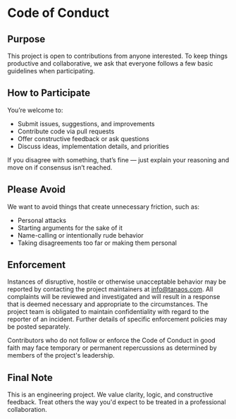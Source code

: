 # Code of Conduct

## Purpose

This project is open to contributions from anyone interested. To keep things productive and collaborative, we ask that everyone follows a few basic guidelines when participating.

## How to Participate

You’re welcome to:

- Submit issues, suggestions, and improvements
- Contribute code via pull requests
- Offer constructive feedback or ask questions
- Discuss ideas, implementation details, and priorities

If you disagree with something, that’s fine — just explain your reasoning and move on if consensus isn’t reached.

## Please Avoid

We want to avoid things that create unnecessary friction, such as:

- Personal attacks
- Starting arguments for the sake of it
- Name-calling or intentionally rude behavior
- Taking disagreements too far or making them personal

## Enforcement

Instances of disruptive, hostile or otherwise unacceptable behavior may be reported by contacting the project maintainers at info@tanaos.com. All complaints will be reviewed and investigated and will result in a response that is deemed necessary and appropriate to the circumstances. The project team is obligated to maintain confidentiality with regard to the reporter of an incident. Further details of specific enforcement policies may be posted separately.

Contributors who do not follow or enforce the Code of Conduct in good faith may face temporary or permanent repercussions as determined by members of the project's leadership.

## Final Note

This is an engineering project. We value clarity, logic, and constructive feedback. Treat others the way you'd expect to be treated in a professional collaboration.
